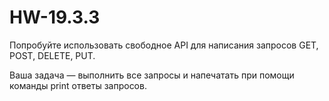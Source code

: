 # HW-19.3.3

Попробуйте использовать свободное API для написания запросов GET, POST, DELETE, PUT.

Ваша задача — выполнить все запросы и напечатать при помощи команды print ответы запросов.
